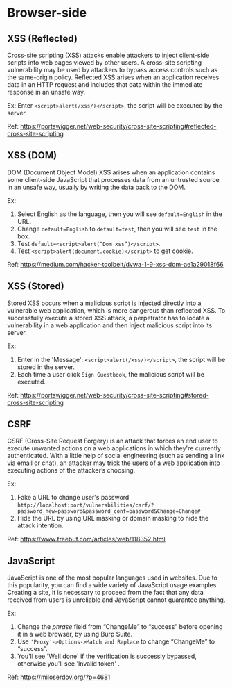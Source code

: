 # Browser-side

## XSS (Reflected)

Cross-site scripting (XSS) attacks enable attackers to inject client-side scripts into web pages viewed by other users. A cross-site scripting vulnerability may be used by attackers to bypass access controls such as the same-origin policy. Reflected XSS arises when an application receives data in an HTTP request and includes that data within the immediate response in an unsafe way.

Ex: Enter `<script>alert(/xss/)</script>`, the script will be executed by the server.

Ref: <https://portswigger.net/web-security/cross-site-scripting#reflected-cross-site-scripting>

## XSS (DOM)

DOM (Document Object Model) XSS arises when an application contains some client-side JavaScript that processes data from an untrusted source in an unsafe way, usually by writing the data back to the DOM.

Ex:

1. Select English as the language, then you will see `default=English` in the URL.
2. Change `default=English` to `default=test`, then you will see `test` in the box.
3. Test `default=<script>alert(“Dom xss”)</script>`.
4. Test `<script>alert(document.cookie)</script>` to get cookie.

Ref: <https://medium.com/hacker-toolbelt/dvwa-1-9-xss-dom-ae1a29018f66>

## XSS (Stored)

Stored XSS occurs when a malicious script is injected directly into a vulnerable web application, which is more dangerous than reflected XSS. To successfully execute a stored XSS attack, a perpetrator has to locate a vulnerability in a web application and then inject malicious script into its server. 

Ex: 

1. Enter in the 'Message': `<script>alert(/xss/)</script>`, the script will be stored in the server.
2. Each time a user click `Sign Guestbook`, the malicious script will be executed.

Ref: <https://portswigger.net/web-security/cross-site-scripting#stored-cross-site-scripting>

## CSRF

CSRF (Cross-Site Request Forgery) is an attack that forces an end user to execute unwanted actions on a web applications in which they're currently authenticated. With a little help of social engineering (such as sending a link via email or chat), an attacker may trick the users of a web application into executing actions of the attacker’s choosing.

Ex: 

1. Fake a URL to change user's password `http://localhost:port/vulnerabilities/csrf/?password_new=password&password_conf=password&Change=Change#`
2. Hide the URL by using URL masking or domain masking to hide the attack intention.

Ref: <https://www.freebuf.com/articles/web/118352.html>

## JavaScript

JavaScript is one of the most popular languages used in websites. Due to this popularity, you can find a wide variety of JavaScript usage examples. Creating a site, it is necessary to proceed from the fact that any data received from users is unreliable and JavaScript cannot guarantee anything.

Ex: 

1. Change the *phrase* field from “ChangeMe” to “success” before opening it in a web browser, by using Burp Suite.
2. Use `'Proxy'->Options->Match and Replace` to change “ChangeMe” to “success”.
3. You'll see 'Well done' if the verification is successly bypassed, otherwise you'll see 'Invalid token' .

Ref: <https://miloserdov.org/?p=4681>

